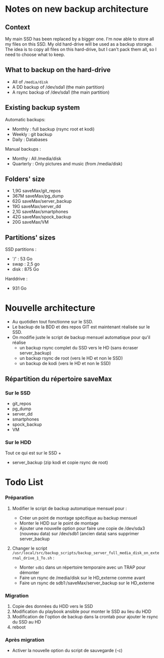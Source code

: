 Notes on new backup architecture
================================

Context
-------

My main SSD has been replaced by a bigger one. I'm now able to store all my files on this
SSD. My old hard-drive will be used as a backup storage.
The idea is to copy all files on this hard-drive, but I can't pack them all, so I need to
choose what to keep.

What to backup on the hard-drive
--------------------------------

* All of `/media/disk` 
* A DD backup of /dev/sda1 (the main partition)
* A rsync backup of /dev/sda1 (the main partition)

Existing backup system
----------------------

Automatic backups:
* Monthly : full backup (rsync root et kodi)
* Weekly : git backup
* Daily : Databases

Manual backups :
* Monthy : All /media/disk
* Quarterly : Only pictures and music (from /media/disk)

Folders' size
-------------

* 1,9G	saveMax/git_repos
* 367M	saveMax/pg_dump
* 62G	saveMax/server_backup
* 19G	saveMax/server_dd
* 2,1G	saveMax/smartphones
* 42G	saveMax/spock_backup
* 20G	saveMax/VM


Partitions' sizes
-----------------

SSD partitions :
* '/' : 53 Go
* swap : 2,5 go
* disk : 875 Go

Harddrive : 
* 931 Go


Nouvelle architecture
=====================

- Au quotidien tout fonctionne sur le SSD.
- Le backup de la BDD et des repos GIT est maintenant réalisée sur le SSD.
- On modifie juste le script de backup mensuel automatique pour qu'il réalise 
    * un backup rsync complet du SSD vers le HD (sans écraser server_backup)
    * un backup rsync de root (vers le HD et non le SSD)
    * un backup de kodi (vers le HD et non le SSD)


Répartition du répertoire saveMax
---------------------------------

### Sur le SSD

* git_repos
* pg_dump
* server_dd
* smartphones
* spock_backup
* VM

### Sur le HDD

Tout ce qui est sur le SSD + 
* server_backup (zip kodi et copie rsync de root)


Todo List
=========

### Préparation 

1. Modifier le script de backup automatique mensuel pour :
    * Créer un point de montage spécifique au backup mensuel
    * Monter le HDD sur le point de montage
    * Ajouter une nouvelle option pour faire une copie de /dev/sda3 (nouveau data) sur /dev/sdb1 (ancien data) sans supprimer server_backup

2. Changer le script `/usr/local/src/backup_scripts/backup_server_full_media_disk_on_external_drive_1_To.sh` :
    * Monter `sdb1` dans un répertoire temporaire avec un TRAP pour démonter
    * Faire un rsync de /media/disk sur le HD_externe comme avant
    * Faire un rsync de sdb1:/saveMax/server_backup sur le HD_externe

### Migration

1. Copie des données du HDD vers le SSD
2. Modification du playbook ansible pour monter le SSD au lieu du HDD
3. Modification de l'option de backup dans la crontab pour ajouter le rsync du SSD au HD
4. reboot

### Après migration

* Activer la nouvelle option du script de sauvegarde (-c)

